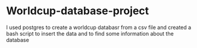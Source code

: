 # Worldcup-database-project
I used postgres to create a worldcup databasr from a csv file and created a bash script to insert the data and to find some information about the database
